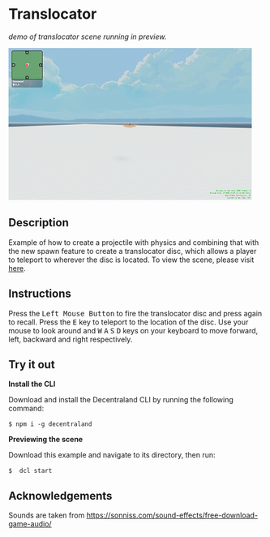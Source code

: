 # Translocator
_demo of translocator scene running in preview._

![demo](https://github.com/decentraland-scenes/translocator/blob/master/screenshots/translocator.gif)

## Description
Example of how to create a projectile with physics and combining that with the new spawn feature to create a translocator disc, which allows a player to teleport to wherever the disc is located. To view the scene, please visit [here](https://translocator.vercel.app/).

## Instructions
Press the <kbd>Left Mouse Button</kbd> to fire the translocator disc and press again to recall. Press the <kbd>E</kbd> key to teleport to the location of the disc. Use your mouse to look around and <kbd>W</kbd> <kbd>A</kbd> <kbd>S</kbd> <kbd>D</kbd> keys on your keyboard to move forward, left, backward and right respectively.

## Try it out

**Install the CLI**

Download and install the Decentraland CLI by running the following command:

```
$ npm i -g decentraland
```

**Previewing the scene**

Download this example and navigate to its directory, then run:

```
$  dcl start
```

## Acknowledgements
Sounds are taken from https://sonniss.com/sound-effects/free-download-game-audio/
